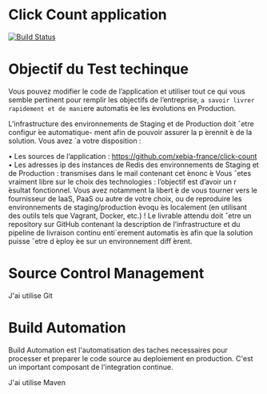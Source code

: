 # Click Count application

[![Build Status](https://travis-ci.org/xebia-france/click-count.svg)](https://travis-ci.org/xebia-france/click-count)

# Objectif du Test techinque
Vous pouvez modifier le code de l’application et utiliser tout ce qui vous semble pertinent pour remplir
les objectifs de l’entreprise, `a savoir livrer rapidement et de mani`ere automatis ́ee les  ́evolutions en
Production.

L’infrastructure des environnements de Staging et de Production doit ˆetre configur ́ee automatique-
ment afin de pouvoir assurer la p ́erennit ́e de la solution. Vous avez `a votre disposition :

• Les sources de l’application : https://github.com/xebia-france/click-count
• Les adresses ip des instances de Redis des environnements de Staging et de Production : transmises
dans le mail contenant cet  ́enonc ́e
Vous ˆetes vraiment libre sur le choix des technologies : l’objectif est d’avoir un r ́esultat fonctionnel. Vous
avez notamment la libert ́e de vous tourner vers le fournisseur de IaaS, PaaS ou autre de votre choix, ou
de reproduire les environnements de staging/production  ́evoqu ́es localement (en utilisant des outils tels que
Vagrant, Docker, etc.) !
Le livrable attendu doit ˆetre un repository sur GitHub contenant la description de l’infrastructure
et du pipeline de livraison continu enti`erement automatis ́es afin que la solution puisse ˆetre d ́eploy ́ee sur un
environnement diff ́erent.


# Source Control Management

J'ai utilise Git



# Build Automation

Build Automation est l'automatisation des taches necessaires pour processer et preparer le code source au deploiement en production. C'est un important composant de l'integration continue.

J'ai utilise Maven
